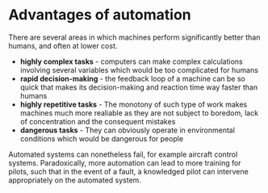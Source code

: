 # Advantages of automation  

There are several areas in which machines perform significantly better than humans, and often at lower cost.  

* **highly complex tasks** - computers can make complex calculations involving several variables which would be too complicated for humans
* **rapid decision-making** - the feedback loop of a machine can be so quick that makes its decision-making and reaction time way faster than humans
* **highly repetitive tasks** - The monotony of such type of work makes machines much more realiable as they are not subject to boredom, lack of concentration and the consequent mistakes
* **dangerous tasks** - They can obviously operate in environmental conditions which would be dangerous for people

Automated systems can nonetheless fail, for example aircraft control systems. Paradoxically, more automation can lead to more training for pilots, such that in the event of a fault, a knowledged pilot can intervene appropriately on the automated system.  
